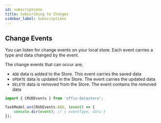 ```yaml
---
id: subscriptions
title: Subscribing to Changes
sidebar_label: Subscriptions
---
```


## Change Events

You can listen for change events on your local store.
Each event carries a type and data changed by the event.

The change events that can occur are;
- `ADD` data is added to the Store. This event carries the saved data
- `UPDATE` data is updated in the Store. The event carries the updated data
- `DELETE` data is removed from the Store. The event contains the removed data

```typescript
import { CRUDEvents } from 'offix-datastore';

TaskModel.on(CRUDEvents.ADD, (event) => {
    console.dir(event); // { eventType, data }
});
```
